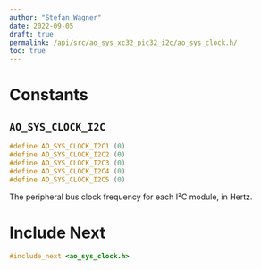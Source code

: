 ```yaml
---
author: "Stefan Wagner"
date: 2022-09-05
draft: true
permalink: /api/src/ao_sys_xc32_pic32_i2c/ao_sys_clock.h/
toc: true
---
```


# Constants

## `AO_SYS_CLOCK_I2C`

```c
#define AO_SYS_CLOCK_I2C1 (0)
#define AO_SYS_CLOCK_I2C2 (0)
#define AO_SYS_CLOCK_I2C3 (0)
#define AO_SYS_CLOCK_I2C4 (0)
#define AO_SYS_CLOCK_I2C5 (0)
```

The peripheral bus clock frequency for each I²C module, in Hertz.

# Include Next

```c
#include_next <ao_sys_clock.h>
```
